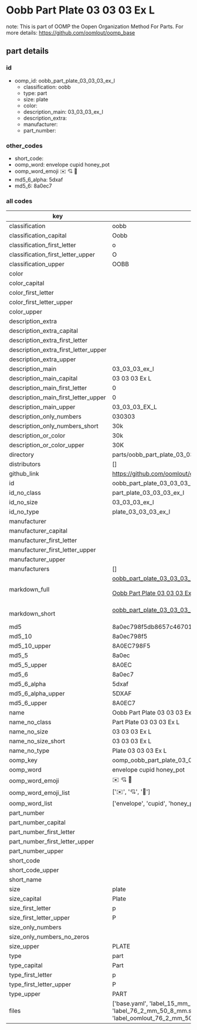 # Oobb Part Plate 03 03 03 Ex L  

note: This is part of OOMP the Oopen Organization Method For Parts. For more details: https://github.com/oomlout/oomp_base

##  part details





### id
* oomp_id: oobb_part_plate_03_03_03_ex_l
  * classification: oobb
  * type: part
  * size: plate
  * color: 
  * description_main: 03_03_03_ex_l
  * description_extra: 
  * manufacturer: 
  * part_number: 

### other_codes
* short_code: 
* oomp_word: envelope cupid honey_pot
* oomp_word_emoji :envelope: :cupid: :honey_pot:
* md5_6_alpha: 5dxaf
* md5_6: 8a0ec7

### all codes 
| key | value |  
| --- | --- |  
| classification | oobb |  
| classification_capital | Oobb |  
| classification_first_letter | o |  
| classification_first_letter_upper | O |  
| classification_upper | OOBB |  
| color |  |  
| color_capital |  |  
| color_first_letter |  |  
| color_first_letter_upper |  |  
| color_upper |  |  
| description_extra |  |  
| description_extra_capital |  |  
| description_extra_first_letter |  |  
| description_extra_first_letter_upper |  |  
| description_extra_upper |  |  
| description_main | 03_03_03_ex_l |  
| description_main_capital | 03 03 03 Ex L |  
| description_main_first_letter | 0 |  
| description_main_first_letter_upper | 0 |  
| description_main_upper | 03_03_03_EX_L |  
| description_only_numbers | 030303 |  
| description_only_numbers_short | 30k |  
| description_or_color | 30k |  
| description_or_color_upper | 30K |  
| directory | parts/oobb_part_plate_03_03_03_ex_l |  
| distributors | [] |  
| github_link | https://github.com/oomlout/oomlout_oomp_part_src/tree/main/parts/oobb_part_plate_03_03_03_ex_l/working |  
| id | oobb_part_plate_03_03_03_ex_l |  
| id_no_class | part_plate_03_03_03_ex_l |  
| id_no_size | 03_03_03_ex_l |  
| id_no_type | plate_03_03_03_ex_l |  
| manufacturer |  |  
| manufacturer_capital |  |  
| manufacturer_first_letter |  |  
| manufacturer_first_letter_upper |  |  
| manufacturer_upper |  |  
| manufacturers | [] |  
| markdown_full | [oobb_part_plate_03_03_03_ex_l](https://github.com/oomlout/oomlout_oomp_part_src/tree/main/parts/oobb_part_plate_03_03_03_ex_l/working)<br>[](https://github.com/oomlout/oomlout_oomp_part_src/tree/main/parts/oobb_part_plate_03_03_03_ex_l/working)<br>[Oobb Part Plate 03 03 03 Ex L](https://github.com/oomlout/oomlout_oomp_part_src/tree/main/parts/oobb_part_plate_03_03_03_ex_l/working)<br><br> |  
| markdown_short | [oobb_part_plate_03_03_03_ex_l](https://github.com/oomlout/oomlout_oomp_part_src/tree/main/parts/oobb_part_plate_03_03_03_ex_l/working)<br><br> |  
| md5 | 8a0ec798f5db8657c467016efd576dcf |  
| md5_10 | 8a0ec798f5 |  
| md5_10_upper | 8A0EC798F5 |  
| md5_5 | 8a0ec |  
| md5_5_upper | 8A0EC |  
| md5_6 | 8a0ec7 |  
| md5_6_alpha | 5dxaf |  
| md5_6_alpha_upper | 5DXAF |  
| md5_6_upper | 8A0EC7 |  
| name | Oobb Part Plate 03 03 03 Ex L |  
| name_no_class | Part Plate 03 03 03 Ex L |  
| name_no_size | 03 03 03 Ex L |  
| name_no_size_short | 03 03 03 Ex L |  
| name_no_type | Plate 03 03 03 Ex L |  
| oomp_key | oomp_oobb_part_plate_03_03_03_ex_l |  
| oomp_word | envelope cupid honey_pot |  
| oomp_word_emoji | :envelope: :cupid: :honey_pot: |  
| oomp_word_emoji_list | [':envelope:', ':cupid:', ':honey_pot:'] |  
| oomp_word_list | ['envelope', 'cupid', 'honey_pot'] |  
| part_number |  |  
| part_number_capital |  |  
| part_number_first_letter |  |  
| part_number_first_letter_upper |  |  
| part_number_upper |  |  
| short_code |  |  
| short_code_upper |  |  
| short_name |  |  
| size | plate |  
| size_capital | Plate |  
| size_first_letter | p |  
| size_first_letter_upper | P |  
| size_only_numbers |  |  
| size_only_numbers_no_zeros |  |  
| size_upper | PLATE |  
| type | part |  
| type_capital | Part |  
| type_first_letter | p |  
| type_first_letter_upper | P |  
| type_upper | PART |  
| files | ['base.yaml', 'label_15_mm_30_mm.pdf', 'label_15_mm_30_mm.svg', 'label_76_2_mm_50_8_mm.pdf', 'label_76_2_mm_50_8_mm.svg', 'label_oomlout_76_2_mm_50_8_mm.pdf', 'label_oomlout_76_2_mm_50_8_mm.svg', 'readme.md', 'working.json', 'working.yaml'] |  
